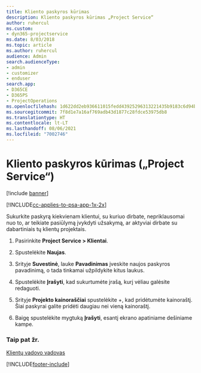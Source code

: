 ```yaml
---
title: Kliento paskyros kūrimas
description: Kliento paskyros kūrimas „Project Service“
author: ruhercul
ms.custom:
- dyn365-projectservice
ms.date: 8/03/2018
ms.topic: article
ms.author: ruhercul
audience: Admin
search.audienceType:
- admin
- customizer
- enduser
search.app:
- D365CE
- D365PS
- ProjectOperations
ms.openlocfilehash: 1d622dd2eb936611015fedd43925296313221435b9183c6d94bc6e6538518770
ms.sourcegitcommit: 7f8d1e7a16af769adb43d1877c28fdce53975db8
ms.translationtype: HT
ms.contentlocale: lt-LT
ms.lasthandoff: 08/06/2021
ms.locfileid: "7002746"
---
```

# <a name="create-a-customer-account-project-service"></a>Kliento paskyros kūrimas („Project Service“)

[!include [banner](../includes/psa-now-project-operations.md)]

[!INCLUDE[cc-applies-to-psa-app-1x-2x](../includes/cc-applies-to-psa-app-1x-2x.md)]

Sukurkite paskyrą kiekvienam klientui, su kuriuo dirbate, nepriklausomai nuo to, ar teikiate pasiūlymą įvykdyti užsakymą, ar aktyviai dirbate su dabartiniais tų klientų projektais.  
  
1.  Pasirinkite **Project Service > Klientai**.  
  
2.  Spustelėkite **Naujas**.  
  
3.  Srityje **Suvestinė**, lauke **Pavadinimas** įveskite naujos paskyros pavadinimą, o tada tinkamai užpildykite kitus laukus.  
  
4.  Spustelėkite **Įrašyti**, kad sukurtumėte įrašą, kurį vėliau galėsite redaguoti.  
  
5.  Srityje **Projekto kainoraščiai** spustelėkite +, kad pridėtumėte kainoraštį. Šiai paskyrai galite pridėti daugiau nei vieną kainoraštį.  
  
6.  Baigę spustelėkite mygtuką **Įrašyti**, esantį ekrano apatiniame dešiniame kampe.  
  
### <a name="see-also"></a>Taip pat žr.  
 [Klientų vadovo vadovas](../psa/account-manager-guide.md)


[!INCLUDE[footer-include](../includes/footer-banner.md)]